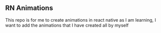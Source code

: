 ## RN Animations
This repo is for me to create animations in react native as I am learning, I want to add the animations that I have created all by myself
